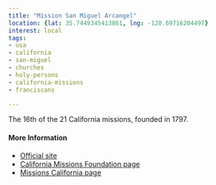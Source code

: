 ```yaml
---
title: "Mission San Miguel Arcangel"
location: {lat: 35.7449345413861, lng: -120.69716204497}
interest: local
tags:
- usa
- california
- san-miguel
- churches
- holy-persons
- california-missions
- franciscans

---
```



The 16th of the 21 California missions, founded in 1797.

#### More Information

* [Official site](http://www.missionsanmiguel.org/)
* [California Missions Foundation page](https://californiamissionsfoundation.org/mission-san-miguel/)
* [Missions California page](https://www.missionscalifornia.com/missions/san-miguel-arcangel/)






